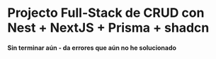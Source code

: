 # Projecto Full-Stack de CRUD con Nest + NextJS + Prisma + shadcn

#### Sin terminar aún - da errores que aún no he solucionado

